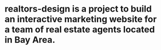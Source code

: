 # realtors-design is a project to build an interactive marketing website for a team of real estate agents located in Bay Area.
